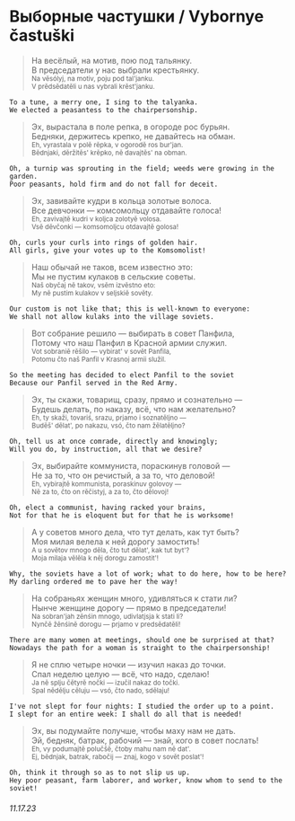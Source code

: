# Выборные частушки / Vybornye častuški

> На весёлый, на мотив, пою под тальянку.  
> В председатели у нас выбрали крестьянку.  
> <sub>Na vĕsólyj, na motiv, poju pod tal'janku.  
> V prĕdsĕdatĕli u nas vybrali krĕst'janku.</sub>
```
To a tune, a merry one, I sing to the talyanka.
We elected a peasantess to the chairpersonship.
```
> Эх, вырастала в поле репка, в огороде рос бурьян.  
> Бедняки, держитесь крепко, не давайтесь на обман.  
> <sub>Eh, vyrastala v polӗ rӗpka, v ogorodӗ ros bur'jan.  
> Bӗdnjaki, dӗržitӗs' krӗpko, nӗ davajtӗs' na obman.</sub>
```
Oh, a turnip was sprouting in the field; weeds were growing in the garden.
Poor peasants, hold firm and do not fall for deceit.
```
> Эх, завивайте кудри в кольца золотые волоса.  
> Все девчонки — комсомольцу отдавайте голоса!  
> <sub>Eh, zavivajtĕ kudri v koljca zolotyĕ volosa.  
> Vsĕ dĕvčonki — komsomoljcu otdavajtĕ golosa!</sub>
```
Oh, curls your curls into rings of golden hair.
All girls, give your votes up to the Komsomolist!
```
> Наш обычай не таков, всем известно это:  
> Мы не пустим кулаков в сельские советы.  
> <sub>Naš obyčaj nĕ takov, vsĕm izvĕstno eto:  
> My nĕ pustim kulakov v seljskiĕ sovĕty.</sub>
```
Our custom is not like that; this is well-known to everyone:
We shall not allow kulaks into the village soviets.
```
> Вот собрание решило — выбирать в совет Панфила,  
> Потому что наш Панфил в Красной армии служил.  
> <sub>Vot sobraniĕ rĕšilo — vybirat' v sovĕt Panfila,  
> Potomu čto naš Panfil v Krasnoj armii služil.</sub>
```
So the meeting has decided to elect Panfil to the soviet
Because our Panfil served in the Red Army.
```
> Эх, ты скажи, товарищ, сразу, прямо и сознательно —  
> Будешь делать, по наказу, всё, что нам желательно?  
> <sub>Eh, ty skaži, tovariś, srazu, prjamo i soznatĕljno —  
> Budĕš' dĕlat', po nakazu, vsó, čto nam žĕlatĕljno?</sub>
```
Oh, tell us at once comrade, directly and knowingly;
Will you do, by instruction, all that we desire?
```
> Эх, выбирайте коммуниста, пораскинув головой —  
> Не за то, что он речистый, а за то, что деловой!  
> <sub>Eh, vybirajtĕ kommunista, poraskinuv golovoy —  
> Nĕ za to, čto on rĕčistyj, a za to, čto dĕlovoj!</sub>
```
Oh, elect a communist, having racked your brains,
Not for that he is eloquent but for that he is worksome!
```
> А у советов много дела, что тут делать, как тут быть?  
> Моя милая велела к ней дорогу замостить!  
> <sub>A u sovĕtov mnogo dĕla, čto tut dĕlat', kak tut byt'?  
> Moja milaja vĕlĕla k nĕj dorogu zamostit'!</sub>
```
Why, the soviets have a lot of work; what to do here, how to be here?
My darling ordered me to pave her the way!
```
> На собраньях женщин много, удивляться к стати ли?  
> Нынче женщине дорогу — прямо в председатели!  
> <sub>Na sobran'jah zĕnśin mnogo, udivlatjsja k stati li?  
> Nynčĕ žĕnśinĕ dorogu — prjamo v predsĕdatĕli!</sub>
```
There are many women at meetings, should one be surprised at that?
Nowadays the path for a woman is straight to the chairpersonship!
```
> Я не сплю четыре ночки — изучил наказ до точки.  
> Спал неделю целую — всё, что надо, сделаю!  
> <sub>Ja nĕ splju čĕtyrĕ nočki — izučil nakaz do točki.  
> Spal nĕdĕlju cĕluju — vsó, čto nado, sdĕlaju!</sub>
```
I've not slept for four nights: I studied the order up to a point.
I slept for an entire week: I shall do all that is needed!
```
> Эх, вы подумайте получше, чтобы маху нам не дать.  
> Эй, бедняк, батрак, рабочий — знай, кого в совет послать!  
> <sub>Eh, vy podumajtĕ polučšĕ, čtoby mahu nam nĕ dat'.  
> Ej, bĕdnjak, batrak, rabočij — znaj, kogo v sovĕt poslat'!</sub>
```
Oh, think it through so as to not slip us up.
Hey poor peasant, farm laborer, and worker, know whom to send to the soviet!
```
###### 11.17.23
